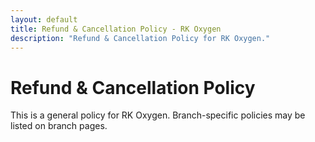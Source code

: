 ```yaml
---
layout: default
title: Refund & Cancellation Policy - RK Oxygen
description: "Refund & Cancellation Policy for RK Oxygen."
---
```


<div class="mui-card">
  <h1 class="mui-card-title">Refund & Cancellation Policy</h1>
  <p>This is a general policy for RK Oxygen. Branch-specific policies may be listed on branch pages.</p>
</div>
